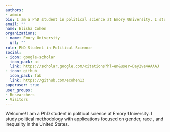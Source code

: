 ```yaml
---
authors:
- admin
bio: I am a PhD student in political science at Emory University. I study political methodology with applications focused on gender, race , and inequality in the United States.
email: ""
name: Elisha Cohen
organizations:
- name: Emory University
  url: ""
role: PhD Student in Political Science
social:
- icon: google-scholar
  icon_pack: ai
  link: https://scholar.google.com/citations?hl=en&user=Day2ve4AAAAJ
- icon: github
  icon_pack: fab
  link: https://github.com/ecohen13
superuser: true
user_groups:
- Researchers
- Visitors
---
```


Welcome! I am a PhD student in political science at Emory University. I study political methodology with applications focused on gender, race , and inequality in the United States.
